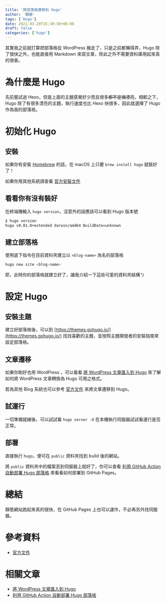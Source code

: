 ```yaml
---
title: '將部落格遷移到 Hugo'
author: '勝勝'
tags: ['Hugo']
date: 2021-03-20T15:30:50+08:00
draft: false
categories: ['hugo']
--- 
```

其實我之前就打算把部落格從 WordPress 搬走了，只是之前都懶得弄，Hugo 除了很快之外，也能直接用 Markdown 來寫文章，除此之外不需要資料庫用起來真的很香。
<!--more-->
# 為什麼是 Hugo
先前嘗試過 Hexo，但是上面的主題感覺好少而且很多~~都不是很漂亮~~，相較之下，Hugo 除了有很多漂亮的主題，執行速度也比 Hexo 快很多，因此就選擇了 Hugo 作為我的部落格。
# 初始化 Hugo
## 安裝
如果你有安裝 [Homebrew](https://brew.sh/index_zh-tw) 的話，在 macOS 上只要 `brew install hugo` 就裝好了！

如果你用其他系統請查看 [官方安裝文件](https://gohugo.io/getting-started/installing)
## 看看你有沒有裝好
在終端機輸入 `hugo version`，沒意外的話應該可以看到 Hugo 版本號
```bash
$ hugo version
hugo v0.81.0+extended darwin/amd64 BuildDate=unknown
```
## 建立部落格
使用底下指令在目前資料夾建立以 `<blog-name>` 為名的部落格
```sh
hugo new site <blog-name>
```

耶，此時你的部落格就建立好了，讓我介紹一下這些可愛的資料夾結構ㄅ
# 設定 Hugo 
## 安裝主題
建立好部落格後，可以到 [https://themes.gohugo.io/](https://themes.gohugo.io/) 找找喜歡的主題，並按照主題開發者的安裝指南來設定部落格。
## 文章遷移
如果你剛好也用 WordPress ，可以看看 [將 WordPress 文章匯入到 Hugo](http://blog.gnehs.net/wordpress-posts-to-hugo/) 來了解如何將 WordPress 文章轉換為 Hugo 可用之格式。

若為其他 Blog 系統也可以參考 [官方文件](https://gohugo.io/tools/migrations/) 來將文章遷移到 Hugo。
## 試運行
一切準備就緒後，可以試試看 `hugo server -D` 在本機執行伺服器試試看運行是否正常。

## 部署
直接執行 `hugo`，便可在 `public` 資料夾找到 build 後的網站。

將 `public` 資料夾中的檔案丟到伺服器上就好了，你可以查看 [利用 GitHub Action 自動部署 Hugo 部落格](http://blog.gnehs.net/hugo-github-actions/) 來看看如何部署到 GitHub Pages。
# 總結
靜態網站跑起來真的很快，在 GitHub Pages 上也可以運作，不必再另外找伺服器。
# 參考資料
- [官方文件](https://gohugo.io/getting-started/quick-start/)

# 相關文章
- [將 WordPress 文章匯入到 Hugo](http://blog.gnehs.net/wordpress-posts-to-hugo/)
- [利用 GitHub Action 自動部署 Hugo 部落格](http://blog.gnehs.net/hugo-github-actions/)